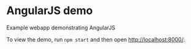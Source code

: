 # AngularJS demo

Example webapp demonstrating AngularJS

To view the demo, run `npm start` and then open <http://localhost:8000/>.
